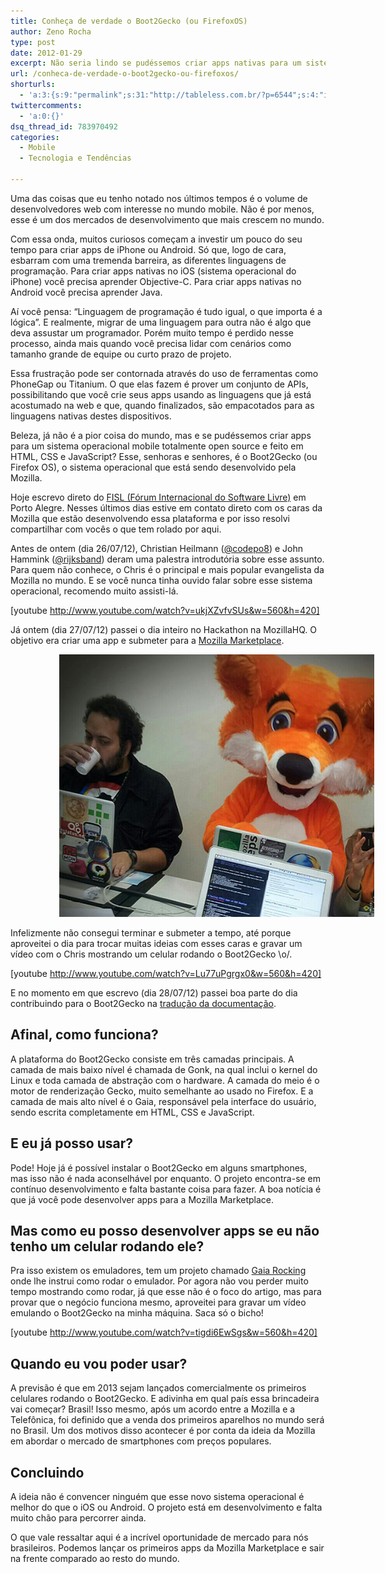```yaml
---
title: Conheça de verdade o Boot2Gecko (ou FirefoxOS)
author: Zeno Rocha
type: post
date: 2012-01-29
excerpt: Não seria lindo se pudéssemos criar apps nativas para um sistema operacional mobile totalmente open source e feito em HTML, CSS e JavaScript? Bom, agora você já pode.
url: /conheca-de-verdade-o-boot2gecko-ou-firefoxos/
shorturls:
  - 'a:3:{s:9:"permalink";s:31:"http://tableless.com.br/?p=6544";s:4:"isgd";s:19:"http://is.gd/xFnVGy";s:7:"tinyurl";s:26:"http://tinyurl.com/d7485xc";}'
twittercomments:
  - 'a:0:{}'
dsq_thread_id: 783970492
categories:
  - Mobile
  - Tecnologia e Tendências

---
```

Uma das coisas que eu tenho notado nos últimos tempos é o volume de desenvolvedores web com interesse no mundo mobile. Não é por menos, esse é um dos mercados de desenvolvimento que mais crescem no mundo.

Com essa onda, muitos curiosos começam a investir um pouco do seu tempo para criar apps de iPhone ou Android. Só que, logo de cara, esbarram com uma tremenda barreira, as diferentes linguagens de programação. Para criar apps nativas no iOS (sistema operacional do iPhone) você precisa aprender Objective-C. Para criar apps nativas no Android você precisa aprender Java.

Aí você pensa: &#8220;Linguagem de programação é tudo igual, o que importa é a lógica&#8221;. E realmente, migrar de uma linguagem para outra não é algo que deva assustar um programador. Porém muito tempo é perdido nesse processo, ainda mais quando você precisa lidar com cenários como tamanho grande de equipe ou curto prazo de projeto.

Essa frustração pode ser contornada através do uso de ferramentas como PhoneGap ou Titanium. O que elas fazem é prover um conjunto de APIs, possibilitando que você crie seus apps usando as linguagens que já está acostumado na web e que, quando finalizados, são empacotados para as linguagens nativas destes dispositivos.

Beleza, já não é a pior coisa do mundo, mas e se pudéssemos criar apps para um sistema operacional mobile totalmente open source e feito em HTML, CSS e JavaScript? Esse, senhoras e senhores, é o Boot2Gecko (ou Firefox OS), o sistema operacional que está sendo desenvolvido pela Mozilla.

Hoje escrevo direto do [FISL (Fórum Internacional do Software Livre)][1] em Porto Alegre. Nesses últimos dias estive em contato direto com os caras da Mozilla que estão desenvolvendo essa plataforma e por isso resolvi compartilhar com vocês o que tem rolado por aqui.

Antes de ontem (dia 26/07/12), Christian Heilmann ([@codepo8][2]) e John Hammink ([@rijksband][3]) deram uma palestra introdutória sobre esse assunto. Para quem não conhece, o Chris é o principal e mais popular evangelista da Mozilla no mundo. E se você nunca tinha ouvido falar sobre esse sistema operacional, recomendo muito assisti-lá. 

[youtube http://www.youtube.com/watch?v=ukjXZvfvSUs&w=560&h=420]

Já ontem (dia 27/07/12) passei o dia inteiro no Hackathon na MozillaHQ. O objetivo era criar uma app e submeter para a [Mozilla Marketplace][4].

<img style="margin-left: 78px" src="https://raw.githubusercontent.com/diegoeis/tableless-static-images/master/2012/07/abb.jpg" alt="" width="560" height="420" />

Infelizmente não consegui terminar e submeter a tempo, até porque aproveitei o dia para trocar muitas ideias com esses caras e gravar um vídeo com o Chris mostrando um celular rodando o Boot2Gecko \o/.

[youtube http://www.youtube.com/watch?v=Lu77uPgrgx0&w=560&h=420]

E no momento em que escrevo (dia 28/07/12) passei boa parte do dia contribuindo para o Boot2Gecko na [tradução da documentação][5].

## Afinal, como funciona?

A plataforma do Boot2Gecko consiste em três camadas principais. A camada de mais baixo nível é chamada de Gonk, na qual inclui o kernel do Linux e toda camada de abstração com o hardware. A camada do meio é o motor de renderização Gecko, muito semelhante ao usado no Firefox. E a camada de mais alto nível é o Gaia, responsável pela interface do usuário, sendo escrita completamente em HTML, CSS e JavaScript.

## E eu já posso usar?

Pode! Hoje já é possível instalar o Boot2Gecko em alguns smartphones, mas isso não é nada aconselhável por enquanto. O projeto encontra-se em contínuo desenvolvimento e falta bastante coisa para fazer. A boa notícia é que já você pode desenvolver apps para a Mozilla Marketplace.

## Mas como eu posso desenvolver apps se eu não tenho um celular rodando ele?

Pra isso existem os emuladores, tem um projeto chamado [Gaia Rocking][6] onde lhe instrui como rodar o emulador. Por agora não vou perder muito tempo mostrando como rodar, já que esse não é o foco do artigo, mas para provar que o negócio funciona mesmo, aproveitei para gravar um vídeo emulando o Boot2Gecko na minha máquina. Saca só o bicho!

[youtube http://www.youtube.com/watch?v=tigdi6EwSgs&w=560&h=420]

## Quando eu vou poder usar?

A previsão é que em 2013 sejam lançados comercialmente os primeiros celulares rodando o Boot2Gecko. E adivinha em qual país essa brincadeira vai começar? Brasil! Isso mesmo, após um acordo entre a Mozilla e a Telefônica, foi definido que a venda dos primeiros aparelhos no mundo será no Brasil. Um dos motivos disso acontecer é por conta da ideia da Mozilla em abordar o mercado de smartphones com preços populares.

## Concluindo

A ideia não é convencer ninguém que esse novo sistema operacional é melhor do que o iOS ou Android. O projeto está em desenvolvimento e falta muito chão para percorrer ainda. 

O que vale ressaltar aqui é a incrível oportunidade de mercado para nós brasileiros. Podemos lançar os primeiros apps da Mozilla Marketplace e sair na frente comparado ao resto do mundo.

 [1]: http://softwarelivre.org/fisl13
 [2]: https://twitter.com/codepo8
 [3]: http://twitter.com/rijksband
 [4]: https://marketplace.mozilla.org/
 [5]: https://developer-new.mozilla.org/pt-BR/docs/Apps
 [6]: https://github.com/canuckistani/gaia-rocking